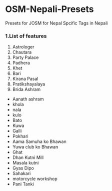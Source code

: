 # OSM-Nepali-Presets
Presets for JOSM for Nepal Spcific Tags in Nepali




### 1.List of features
  1. Astrologer
  1.  Chautara
  1. Party Palace
  1. Padhera
  1. Khet
  1. Bari
  1. Kirana Pasal
  1. Pratikshayalaya
  1. Brida Ashram
  * Aanath ashram
  * khola
  * nala
  * kulo
  * Bato
  * Kuwa
  * Galli
  * Pokhari
  * Aama Samuha ko Bhawan
  * Yuwa club ko Bhawan
  * Ghat
  * Dhan Kutni Mill
  * Masala kutni 
  * Gyas Dipo
  * Sahakari
  * motorcycle workshop
  * Pani Tanki
  
